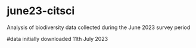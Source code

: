 # june23-citsci
Analysis of biodiversity data collected during the June 2023 survey period

#data initially downloaded 11th July 2023
